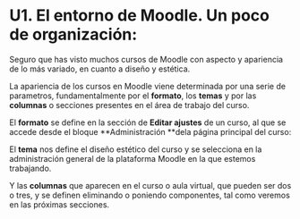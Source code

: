 
# U1. El entorno de Moodle. Un poco de organización:

Seguro que has visto muchos cursos de Moodle con aspecto y apariencia de lo más variado, en cuanto a diseño y estética.

La apariencia de los cursos en Moodle viene determinada por una serie de parametros, fundamentalmente por el **formato**, los **temas** y por las **columnas** o secciones presentes en el área de trabajo del curso.

El **formato** se define en la sección de **Editar ajustes** de un curso, al que se accede desde el bloque **Administración **dela página principal del curso:

El **tema** nos define el diseño estético del curso y se selecciona en la administración general de la plataforma Moodle en la que estemos trabajando.

Y las **columnas** que aparecen en el curso o aula virtual, que pueden ser dos o tres, y se definen eliminando o poniendo componentes, tal como veremos en las próximas secciones.

